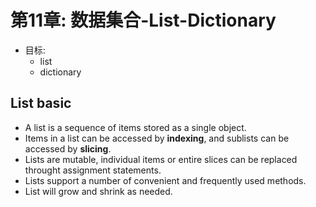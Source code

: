 # 第11章: 数据集合-List-Dictionary  

- 目标:
    - list
    - dictionary  

## List basic

- A list is a sequence of items stored as a single object.
- Items in a list can be accessed by **indexing**, and sublists can be accessed by **slicing**.
- Lists are mutable, individual items or entire slices can be replaced throught assignment statements.
- Lists support a number of convenient and frequently used methods.
- List will grow and shrink as needed.

## 
